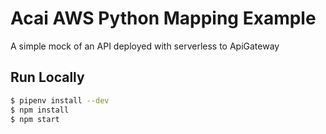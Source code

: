 # Acai AWS Python Mapping Example

A simple mock of an API deployed with serverless to ApiGateway

## Run Locally

```bash
$ pipenv install --dev
$ npm install
$ npm start
```
